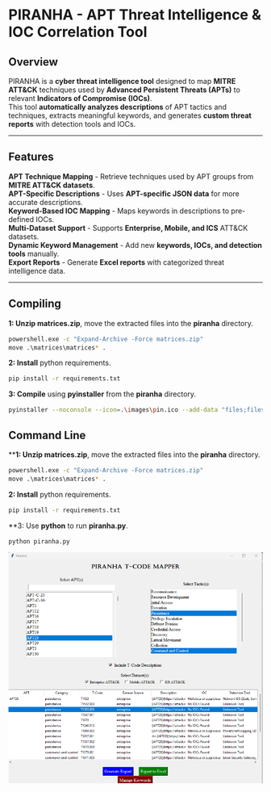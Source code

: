 # **PIRANHA - APT Threat Intelligence & IOC Correlation Tool**  

## **Overview**  
PIRANHA is a **cyber threat intelligence tool** designed to map **MITRE ATT&CK** techniques used by **Advanced Persistent Threats (APTs)** to relevant **Indicators of Compromise (IOCs)**.  
This tool **automatically analyzes descriptions** of APT tactics and techniques, extracts meaningful keywords, and generates **custom threat reports** with detection tools and IOCs.

---

## **Features**
**APT Technique Mapping** - Retrieve techniques used by APT groups from **MITRE ATT&CK datasets**.  
**APT-Specific Descriptions** - Uses **APT-specific JSON data** for more accurate descriptions.  
**Keyword-Based IOC Mapping** - Maps keywords in descriptions to pre-defined IOCs.  
**Multi-Dataset Support** - Supports **Enterprise, Mobile, and ICS** ATT&CK datasets.  
**Dynamic Keyword Management** - Add new **keywords, IOCs, and detection tools** manually.  
**Export Reports** - Generate **Excel reports** with categorized threat intelligence data.  

---

## **Compiling**
**1: Unzip matrices.zip**, move the extracted files into the **piranha** directory.
```bash
powershell.exe -c "Expand-Archive -Force matrices.zip"
move .\matrices\matrices* .
```
**2: Install** python requirements.
```bash
pip install -r requirements.txt
```
**3: Compile** using **pyinstaller** from the **piranha** directory.
```bash
pyinstaller --noconsole --icon=.\images\pin.ico --add-data "files;files" --add-data "files/APT;files/APT" --add-data "enterprise-attack.json;." --add-data "mobile-attack.json;." --add-data "ics-attack.json;." piranha.py
```

## **Command Line**
****1: Unzip matrices.zip**, move the extracted files into the **piranha** directory.
```bash
powershell.exe -c "Expand-Archive -Force matrices.zip"
move .\matrices\matrices* .
```
**2: Install** python requirements.
```bash
pip install -r requirements.txt
```
**3: Use **python** to run **piranha.py**.
```bash
python piranha.py
```

![plot](./images/usage.png)
